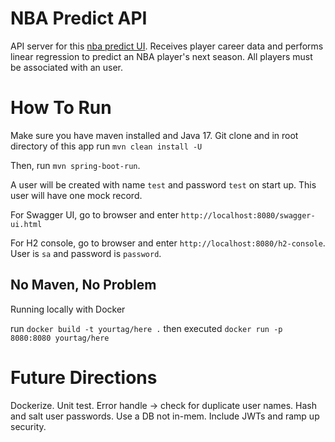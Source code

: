 # NBA Predict API

API server for this [nba predict UI](https://github.com/Step-henC/nba-predict-ui). Receives player career data and performs linear regression to predict an NBA player's next season. All players must be associated with an user. 

# How To Run

Make sure you have maven installed and Java 17. Git clone and in root directory of this app run `mvn clean install -U`

Then, run `mvn spring-boot-run`.

A user will be created with name `test` and password `test` on start up. This user will have one mock record.

For Swagger UI, go to browser and enter `http://localhost:8080/swagger-ui.html`

For H2 console, go to browser and enter `http://localhost:8080/h2-console`. User is `sa` and password is `password`. 


## No Maven, No Problem
  Running locally with Docker

  run `docker build -t yourtag/here .`
  then executed `docker run -p 8080:8080 yourtag/here`

# Future Directions
Dockerize. Unit test. Error handle -> check for duplicate user names. Hash and salt user passwords. Use a DB not in-mem. Include JWTs and ramp up security.
